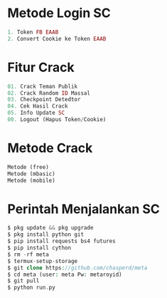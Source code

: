 # Metode Login SC
````php
1. Token FB EAAB
2. Convert Cookie ke Token EAAB
````
# Fitur Crack
````php
01. Crack Teman Publik
02. Crack Random ID Massal
03. Checkpoint Detedtor
04. Cek Hasil Crack
05. Info Update SC
00. Logout (Hapus Token/Cookie)
````
# Metode Crack
````php
Metode (free)
Metode (mbasic)
Metode (mobile)
````
# Perintah Menjalankan SC
````php
$ pkg update && pkg upgrade
$ pkg install python git
$ pip install requests bs4 futures
$ pip install cython
$ rm -rf meta
$ termux-setup-storage
$ git clone https://github.com/chasperd/meta
$ cd meta (user: meta Pw: metaroyid)
$ git pull
$ python run.py
````
